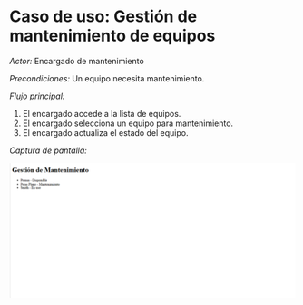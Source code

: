 # Caso de uso: Gestión de mantenimiento de equipos

*Actor:* Encargado de mantenimiento

*Precondiciones:* Un equipo necesita mantenimiento.

*Flujo principal:*

1.  El encargado accede a la lista de equipos.
2.  El encargado selecciona un equipo para mantenimiento.
3.  El encargado actualiza el estado del equipo.

*Captura de pantalla:*

![Estado de equipos](capturas/img/mantenimiento_1.png)